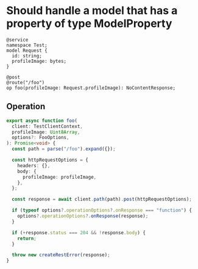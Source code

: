 # Should handle a model that has a property of type ModelProperty

```tsp
@service
namespace Test;
model Request {
  id: string;
  profileImage: bytes;
}

@post
@route("/foo")
op foo(profileImage: Request.profileImage): NoContentResponse;
```

## Operation

```ts src/api/testClientOperations.ts function foo
export async function foo(
  client: TestClientContext,
  profileImage: Uint8Array,
  options?: FooOptions,
): Promise<void> {
  const path = parse("/foo").expand({});

  const httpRequestOptions = {
    headers: {},
    body: {
      profileImage: profileImage,
    },
  };

  const response = await client.path(path).post(httpRequestOptions);

  if (typeof options?.operationOptions?.onResponse === "function") {
    options?.operationOptions?.onResponse(response);
  }

  if (+response.status === 204 && !response.body) {
    return;
  }

  throw new createRestError(response);
}
```
